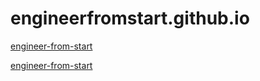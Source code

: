 # engineerfromstart.github.io

[engineer-from-start](http://engineerfromstart.com)

<a href="http://engineerfromstart.com" target="_top">engineer-from-start</a>
